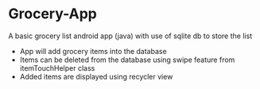 # Grocery-App
A basic grocery list android app (java) with use of sqlite db to store the list 
- App will add grocery items into the database
- Items can be deleted from the database using swipe feature from itemTouchHelper class
- Added items are displayed using recycler view 
